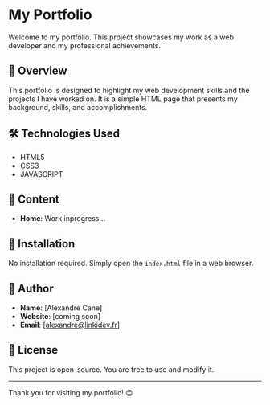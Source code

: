# My Portfolio

Welcome to my portfolio. This project showcases my work as a web developer and my professional achievements.

## 📌 Overview

This portfolio is designed to highlight my web development skills and the projects I have worked on. It is a simple HTML page that presents my background, skills, and accomplishments.

## 🛠 Technologies Used

- HTML5
- CSS3
- JAVASCRIPT

## 📂 Content

- **Home**: Work inprogress...

## 🚀 Installation

No installation required. Simply open the `index.html` file in a web browser.

## 📌 Author

- **Name**: [Alexandre Cane]
- **Website**: [coming soon]
- **Email**: [alexandre@linkidev.fr]

## 📜 License

This project is open-source. You are free to use and modify it.

---

Thank you for visiting my portfolio! 😊
